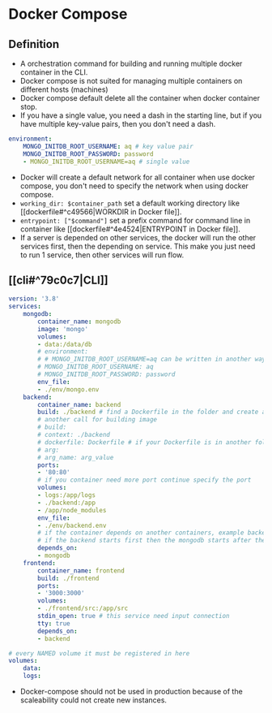 # Docker Compose
## Definition
- A orchestration command for building and running multiple docker container in the CLI.
- Docker compose is not suited for managing multiple containers on different hosts (machines)
- Docker compose default delete all the container when docker container stop.
- If you have a single value, you need a dash in the starting line, but if you have multiple key-value pairs, then you don't need a dash.
```yaml
environment:
	MONGO_INITDB_ROOT_USERNAME: aq # key value pair
	MONGO_INITDB_ROOT_PASSWORD: password
	- MONGO_INITDB_ROOT_USERNAME=aq # single value
```
- Docker will create a default network for all container when use docker compose, you don't need to specify the network when using docker compose.
- `working_dir: $container_path` set a default working directory like [[dockerfile#^c49566|WORKDIR in Docker file]].
- `entrypoint: ["$command"]` set a prefix command for command line in container like [[dockerfile#^4e4524|ENTRYPOINT in Docker file]].
- If a server is depended on other services, the docker will run the other services first, then the depending on service. This make you just need to run 1 service, then other services will run flow.
## [[cli#^79c0c7|CLI]]
```yaml
version: '3.8'
services:
	mongodb:
		container_name: mongodb
		image: 'mongo'
		volumes:
		- data:/data/db
		# environment:
		# # MONGO_INITDB_ROOT_USERNAME=aq can be written in another way
		# MONGO_INITDB_ROOT_USERNAME: aq
		# MONGO_INITDB_ROOT_PASSWORD: password
		env_file:
		- ./env/mongo.env
	backend:
		container_name: backend
		build: ./backend # find a Dockerfile in the folder and create an image from that Dockerfile
		# another call for building image
		# build:
		# context: ./backend
		# dockerfile: Dockerfile # if your Dockerfile is in another folder
		# arg:
		# arg_name: arg_value
		ports:
		- '80:80'
		# if you container need more port continue specify the port
		volumes:
		- logs:/app/logs
		- ./backend:/app
		- /app/node_modules
		env_file:
		- ./env/backend.env
		# if the container depends on another containers, example backend server depends on mongodb
		# if the backend starts first then the mongodb starts after then the backend server is shutdown because of connection error is thrown.
		depends_on:
		- mongodb
	frontend:
		container_name: frontend
		build: ./frontend
		ports:
		- '3000:3000'
		volumes:
		- ./frontend/src:/app/src
		stdin_open: true # this service need input connection
		tty: true
		depends_on:
		- backend

# every NAMED volume it must be registered in here
volumes:
	data:
	logs:
```
- Docker-compose should not be used in production because of the scaleability could not create new instances.